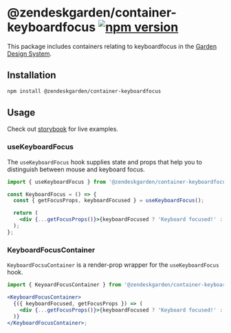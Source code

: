 # @zendeskgarden/container-keyboardfocus [![npm version][npm version badge]][npm version link]

[npm version badge]: https://flat.badgen.net/npm/v/@zendeskgarden/container-keyboardfocus
[npm version link]: https://www.npmjs.com/package/@zendeskgarden/container-keyboardfocus

This package includes containers relating to keyboardfocus in the
[Garden Design System](https://zendeskgarden.github.io/).

## Installation

```sh
npm install @zendeskgarden/container-keyboardfocus
```

## Usage

Check out [storybook](https://zendeskgarden.github.io/react-containers) for live
examples.

### useKeyboardFocus

The `useKeyboardFocus` hook supplies state and props that help you to distinguish
between mouse and keyboard focus.

```jsx
import { useKeyboardFocus } from '@zendeskgarden/container-keyboardfocus';

const KeyboardFocus = () => {
  const { getFocusProps, keyboardFocused } = useKeyboardFocus();

  return (
    <div {...getFocusProps()}>{keyboardFocused ? 'Keyboard focused!' : 'Not keyboard focused'}</div>
  );
};
```

### KeyboardFocusContainer

`KeyboardFocsuContainer` is a render-prop wrapper for the `useKeyboardFocus` hook.

```jsx
import { KeyoardFocusContainer } from '@zendeskgarden/container-keyboardfocus';

<KeyboardFocusContainer>
  {({ keyboardFocused, getFocusProps }) => (
    <div {...getFocusProps()}>{keyboardFocused ? 'Keyboard focused!' : 'Not keyboard focused'}</div>
  )}
</KeyboardFocusContainer>;
```
